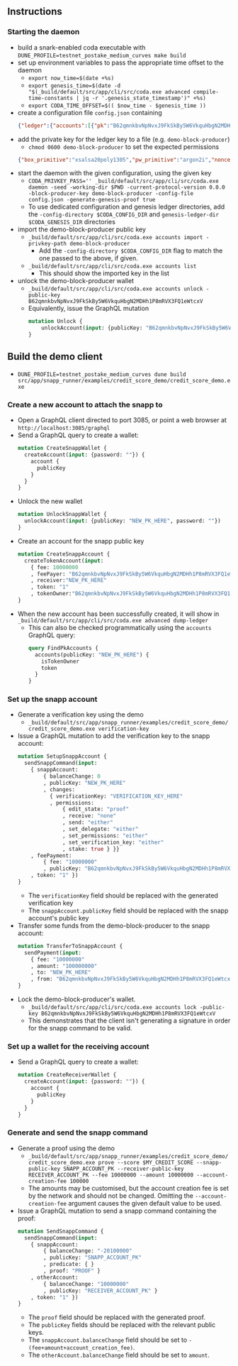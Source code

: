 ## Instructions

### Starting the daemon

* build a snark-enabled coda executable with
  `DUNE_PROFILE=testnet_postake_medium_curves make build`
* set up environment variables to pass the appropriate time offset to the daemon
  - `export now_time=$(date +%s)`
  - `export genesis_time=$(date -d "$(_build/default/src/app/cli/src/coda.exe advanced compile-time-constants | jq -r '.genesis_state_timestamp')" +%s)`
  - `export CODA_TIME_OFFSET=$(( $now_time - $genesis_time ))`
* create a configuration file `config.json` containing
  ```json
  {"ledger":{"accounts":[{"pk":"B62qmnkbvNpNvxJ9FkSkBy5W6VkquHbgN2MDHh1P8mRVX3FQ1eWtcxV","balance":"66000","sk":null,"delegate":null}]}}
  ```
* add the private key for the ledger key to a file (e.g. `demo-block-producer`)
  - `chmod 0600 demo-block-producer` to set the expected permissions
  ```json
  {"box_primitive":"xsalsa20poly1305","pw_primitive":"argon2i","nonce":"8jGuTAxw3zxtWasVqcD1H6rEojHLS1yJmG3aHHd","pwsalt":"AiUCrMJ6243h3TBmZ2rqt3Voim1Y","pwdiff":[134217728,6],"ciphertext":"DbAy736GqEKWe9NQWT4yaejiZUo9dJ6rsK7cpS43APuEf5AH1Qw6xb1s35z8D2akyLJBrUr6m"}
  ```
* start the daemon with the given configuration, using the given key
  - `CODA_PRIVKEY_PASS='' _build/default/src/app/cli/src/coda.exe daemon -seed -working-dir $PWD -current-protocol-version 0.0.0 -block-producer-key demo-block-producer -config-file config.json -generate-genesis-proof true`
  - To use dedicated configuration and genesis ledger directories, add the `-config-directory $CODA_CONFIG_DIR` and `genesis-ledger-dir $CODA_GENESIS_DIR` directories
* import the demo-block-producer public key
  - `_build/default/src/app/cli/src/coda.exe accounts import -privkey-path demo-block-producer`
    + Add the `-config-directory $CODA_CONFIG_DIR` flag to match the one passed to the above, if given.
  - `_build/default/src/app/cli/src/coda.exe accounts list`
    + This should show the imported key in the list
* unlock the demo-block-producer wallet
  - `_build/default/src/app/cli/src/coda.exe accounts unlock -public-key B62qmnkbvNpNvxJ9FkSkBy5W6VkquHbgN2MDHh1P8mRVX3FQ1eWtcxV`
  - Equivalently, issue the GraphQL mutation
    ```graphql
    mutation Unlock {
        unlockAccount(input: {publicKey: "B62qmnkbvNpNvxJ9FkSkBy5W6VkquHbgN2MDHh1P8mRVX3FQ1eWtcxV", password: ""})
    }
    ```

## Build the demo client
* `DUNE_PROFILE=testnet_postake_medium_curves dune build src/app/snapp_runner/examples/credit_score_demo/credit_score_demo.exe`

### Create a new account to attach the snapp to
* Open a GraphQL client directed to port 3085, or point a web browser at `http://localhost:3085/graphql`
* Send a GraphQL query to create a wallet:
  ```graphql
  mutation CreateSnappWallet {
    createAccount(input: {password: ""}) {
      account {
        publicKey
      }
    }
  }
  ```
* Unlock the new wallet
  ```graphql
  mutation UnlockSnappWallet {
    unlockAccount(input: {publicKey: "NEW_PK_HERE", password: ""})
  }
  ```
* Create an account for the snapp public key
  ```graphql
  mutation CreateSnappAccount {
    createTokenAccount(input:
      { fee: 10000000
      , feePayer: "B62qmnkbvNpNvxJ9FkSkBy5W6VkquHbgN2MDHh1P8mRVX3FQ1eWtcxV"
      , receiver:"NEW_PK_HERE"
      , token: "1"
      , tokenOwner:"B62qmnkbvNpNvxJ9FkSkBy5W6VkquHbgN2MDHh1P8mRVX3FQ1eWtcxV" })
  }
  ```
* When the new account has been successfully created, it will show in `_build/default/src/app/cli/src/coda.exe advanced dump-ledger`
  - This can also be checked programmatically using the `accounts` GraphQL query:
    ```graphql
    query FindPkAccounts {
      accounts(publicKey: "NEW_PK_HERE") {
        isTokenOwner
        token
      }
    }
    ```

### Set up the snapp account
* Generate a verification key using the demo
  - `_build/default/src/app/snapp_runner/examples/credit_score_demo/credit_score_demo.exe verification-key`
* Issue a GraphQL mutation to add the verification key to the snapp account:
  ```graphql
  mutation SetupSnappAccount {
    sendSnappCommand(input:
      { snappAccount:
          { balanceChange: 0
          , publicKey: "NEW_PK_HERE"
          , changes:
            { verificationKey: "VERIFICATION_KEY_HERE"
            , permissions:
                { edit_state: "proof"
                , receive: "none"
                , send: "either"
                , set_delegate: "either"
                , set_permissions: "either"
                , set_verification_key: "either"
                , stake: true } }}
      , feePayment:
          { fee: "10000000"
          , publicKey: "B62qmnkbvNpNvxJ9FkSkBy5W6VkquHbgN2MDHh1P8mRVX3FQ1eWtcxV" }
      , token: "1" })
  }
  ```
  - The `verificationKey` field should be replaced with the generated verification key
  - The `snappAccount.publicKey` field should be replaced with the snapp account's public key
* Transfer some funds from the demo-block-producer to the snapp account:
  ```graphql
  mutation TransferToSnappAccount {
    sendPayment(input:
      { fee: "10000000"
      , amount: "100000000"
      , to: "NEW_PK_HERE"
      , from: "B62qmnkbvNpNvxJ9FkSkBy5W6VkquHbgN2MDHh1P8mRVX3FQ1eWtcxV" })
  }
  ```
* Lock the demo-block-producer's wallet.
  - `_build/default/src/app/cli/src/coda.exe accounts lock -public-key B62qmnkbvNpNvxJ9FkSkBy5W6VkquHbgN2MDHh1P8mRVX3FQ1eWtcxV`
  - This demonstrates that the client isn't generating a signature in order for
    the snapp command to be valid.

### Set up a wallet for the receiving account
* Send a GraphQL query to create a wallet:
  ```graphql
  mutation CreateReceiverWallet {
    createAccount(input: {password: ""}) {
      account {
        publicKey
      }
    }
  }
  ```

### Generate and send the snapp command
* Generate a proof using the demo
  - `_build/default/src/app/snapp_runner/examples/credit_score_demo/credit_score_demo.exe prove --score $MY_CREDIT_SCORE --snapp-public-key SNAPP_ACCOUNT_PK --receiver-public-key RECEIVER_ACCOUNT_PK --fee 10000000 --amount 10000000 --account-creation-fee 100000`
  - The amounts may be customised, but the account creation fee is set by the network and should not be changed. Omitting the `--account-creation-fee` argument causes the given default value to be used.
* Issue a GraphQL mutation to send a snapp command containing the proof:
  ```graphql
  mutation SendSnappCommand {
    sendSnappCommand(input:
      { snappAccount:
          { balanceChange: "-20100000"
          , publicKey: "SNAPP_ACCOUNT_PK"
          , predicate: { }
          , proof: "PROOF" }
      , otherAccount:
          { balanceChange: "10000000"
          , publicKey: "RECEIVER_ACCOUNT_PK" }
      , token: "1" })
  }
  ```
  - The `proof` field should be replaced with the generated proof.
  - The `publicKey` fields should be replaced with the relevant public keys.
  - The `snappAccount.balanceChange` field should be set to `-(fee+amount+account_creation_fee)`.
  - The `otherAccount.balanceChange` field should be set to `amount`.
